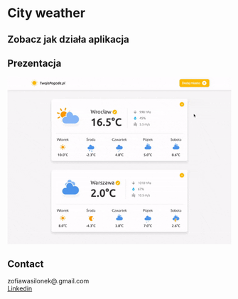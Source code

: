 # City weather

## Zobacz jak działa aplikacja

## Prezentacja

<img src="./weather_app/weather-app-3.gif"/>

## Contact 
zofiawasilonek@.gmail.com<br>
<a href="https://www.linkedin.com/in/zofia-wasilonek/">Linkedin</a>
